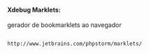 #### Xdebug Marklets:

gerador de bookmarklets ao navegador

```

http://www.jetbrains.com/phpstorm/marklets/

```